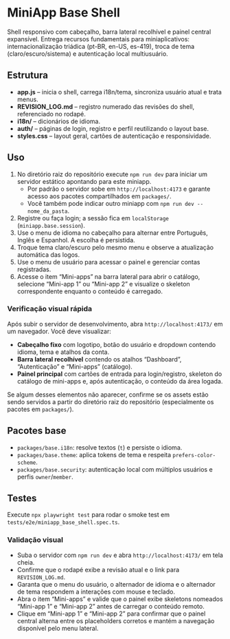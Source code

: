 # MiniApp Base Shell

Shell responsivo com cabeçalho, barra lateral recolhível e painel central expansível. Entrega recursos fundamentais para miniaplicativos: internacionalização triádica (pt-BR, en-US, es-419), troca de tema (claro/escuro/sistema) e autenticação local multiusuário.

## Estrutura
- **app.js** – inicia o shell, carrega i18n/tema, sincroniza usuário atual e trata menus.
- **REVISION_LOG.md** – registro numerado das revisões do shell, referenciado no rodapé.
- **i18n/** – dicionários de idioma.
- **auth/** – páginas de login, registro e perfil reutilizando o layout base.
- **styles.css** – layout geral, cartões de autenticação e responsividade.

## Uso
1. No diretório raiz do repositório execute `npm run dev` para iniciar um servidor estático apontando para este miniapp.
   - Por padrão o servidor sobe em `http://localhost:4173` e garante acesso aos pacotes compartilhados em `packages/`.
   - Você também pode indicar outro miniapp com `npm run dev -- nome_da_pasta`.
2. Registre ou faça login; a sessão fica em `localStorage` (`miniapp.base.session`).
3. Use o menu de idioma no cabeçalho para alternar entre Português, Inglês e Espanhol. A escolha é persistida.
4. Troque tema claro/escuro pelo mesmo menu e observe a atualização automática das logos.
5. Use o menu de usuário para acessar o painel e gerenciar contas registradas.
6. Acesse o item “Mini-apps” na barra lateral para abrir o catálogo, selecione “Mini-app 1” ou “Mini-app 2” e visualize o skeleton correspondente enquanto o conteúdo é carregado.

### Verificação visual rápida
Após subir o servidor de desenvolvimento, abra `http://localhost:4173/` em um navegador.
Você deve visualizar:

- **Cabeçalho fixo** com logotipo, botão do usuário e dropdown contendo idioma, tema e atalhos da conta.
- **Barra lateral recolhível** contendo os atalhos “Dashboard”, “Autenticação” e “Mini-apps” (catálogo).
- **Painel principal** com cartões de entrada para login/registro, skeleton do catálogo de mini-apps e, após autenticação, o conteúdo da área logada.

Se algum desses elementos não aparecer, confirme se os assets estão sendo servidos a partir do diretório raiz do repositório (especialmente os pacotes em `packages/`).

## Pacotes base
- `packages/base.i18n`: resolve textos (`t`) e persiste o idioma.
- `packages/base.theme`: aplica tokens de tema e respeita `prefers-color-scheme`.
- `packages/base.security`: autenticação local com múltiplos usuários e perfis `owner`/`member`.

## Testes
Execute `npx playwright test` para rodar o smoke test em `tests/e2e/miniapp_base_shell.spec.ts`.

### Validação visual
- Suba o servidor com `npm run dev` e abra `http://localhost:4173/` em tela cheia.
- Confirme que o rodapé exibe a revisão atual e o link para `REVISION_LOG.md`.
- Garanta que o menu do usuário, o alternador de idioma e o alternador de tema respondem a interações com mouse e teclado.
- Abra o item “Mini-apps” e valide que o painel exibe skeletons nomeados “Mini-app 1” e “Mini-app 2” antes de carregar o conteúdo remoto.
- Clique em “Mini-app 1” e “Mini-app 2” para confirmar que o painel central alterna entre os placeholders corretos e mantém a navegação disponível pelo menu lateral.

